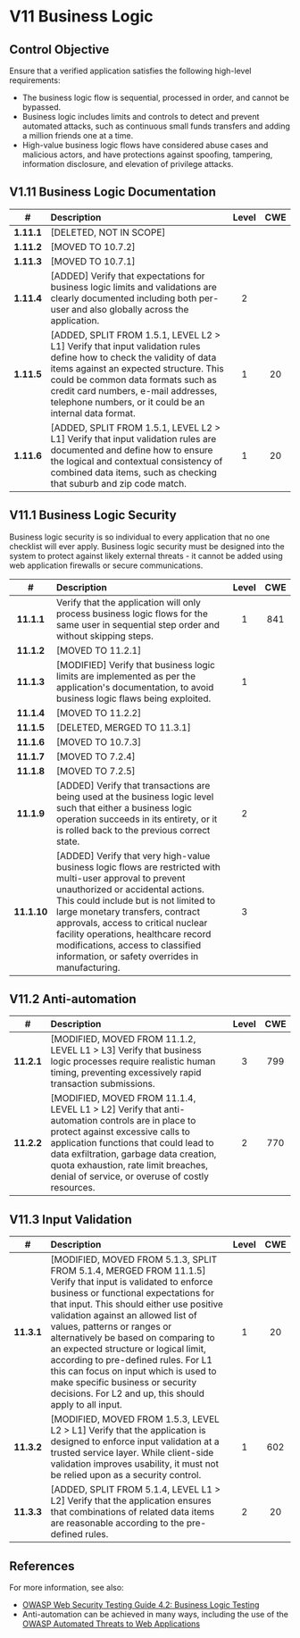 # V11 Business Logic

## Control Objective

Ensure that a verified application satisfies the following high-level requirements:

* The business logic flow is sequential, processed in order, and cannot be bypassed.
* Business logic includes limits and controls to detect and prevent automated attacks, such as continuous small funds transfers and adding a million friends one at a time.
* High-value business logic flows have considered abuse cases and malicious actors, and have protections against spoofing, tampering, information disclosure, and elevation of privilege attacks.

## V1.11 Business Logic Documentation

| # | Description | Level | CWE |
| :---: | :--- | :---: | :---: |
| **1.11.1** | [DELETED, NOT IN SCOPE] | | |
| **1.11.2** | [MOVED TO 10.7.2] | | |
| **1.11.3** | [MOVED TO 10.7.1] | | |
| **1.11.4** | [ADDED] Verify that expectations for business logic limits and validations are clearly documented including both per-user and also globally across the application. | 2 | |
| **1.11.5** | [ADDED, SPLIT FROM 1.5.1, LEVEL L2 > L1] Verify that input validation rules define how to check the validity of data items against an expected structure. This could be common data formats such as credit card numbers, e-mail addresses, telephone numbers, or it could be an internal data format. | 1 | 20 |
| **1.11.6** | [ADDED, SPLIT FROM 1.5.1, LEVEL L2 > L1] Verify that input validation rules are documented and define how to ensure the logical and contextual consistency of combined data items, such as checking that suburb and zip code match. | 1 | 20 |

## V11.1 Business Logic Security

Business logic security is so individual to every application that no one checklist will ever apply. Business logic security must be designed into the system to protect against likely external threats - it cannot be added using web application firewalls or secure communications.

| # | Description | Level | CWE |
| :---: | :--- | :---: | :---: |
| **11.1.1** | Verify that the application will only process business logic flows for the same user in sequential step order and without skipping steps. | 1 | 841 |
| **11.1.2** | [MOVED TO 11.2.1] | | |
| **11.1.3** | [MODIFIED] Verify that business logic limits are implemented as per the application's documentation, to avoid business logic flaws being exploited. | 1 | |
| **11.1.4** | [MOVED TO 11.2.2] | | |
| **11.1.5** | [DELETED, MERGED TO 11.3.1] | | |
| **11.1.6** | [MOVED TO 10.7.3] | | |
| **11.1.7** | [MOVED TO 7.2.4] | | |
| **11.1.8** | [MOVED TO 7.2.5] | | |
| **11.1.9** | [ADDED] Verify that transactions are being used at the business logic level such that either a business logic operation succeeds in its entirety, or it is rolled back to the previous correct state. | 2 | |
| **11.1.10** | [ADDED] Verify that very high-value business logic flows are restricted with multi-user approval to prevent unauthorized or accidental actions. This could include but is not limited to large monetary transfers, contract approvals, access to critical nuclear facility operations, healthcare record modifications, access to classified information, or safety overrides in manufacturing. | 3 | |

## V11.2 Anti-automation

| # | Description | Level | CWE |
| :---: | :--- | :---: | :---: |
| **11.2.1** | [MODIFIED, MOVED FROM 11.1.2, LEVEL L1 > L3] Verify that business logic processes require realistic human timing, preventing excessively rapid transaction submissions. | 3 | 799 |
| **11.2.2** | [MODIFIED, MOVED FROM 11.1.4, LEVEL L1 > L2] Verify that anti-automation controls are in place to protect against excessive calls to application functions that could lead to data exfiltration, garbage data creation, quota exhaustion, rate limit breaches, denial of service, or overuse of costly resources. | 2 | 770 |

## V11.3 Input Validation

| # | Description | Level | CWE |
| :---: | :--- | :---: | :---: |
| **11.3.1** | [MODIFIED, MOVED FROM 5.1.3, SPLIT FROM 5.1.4, MERGED FROM 11.1.5] Verify that input is validated to enforce business or functional expectations for that input. This should either use positive validation against an allowed list of values, patterns or ranges or alternatively be based on comparing to an expected structure or logical limit, according to pre-defined rules. For L1 this can focus on input which is used to make specific business or security decisions. For L2 and up, this should apply to all input. | 1 | 20 |
| **11.3.2** | [MODIFIED, MOVED FROM 1.5.3, LEVEL L2 > L1] Verify that the application is designed to enforce input validation at a trusted service layer. While client-side validation improves usability, it must not be relied upon as a security control. | 1 | 602 |
| **11.3.3** | [ADDED, SPLIT FROM 5.1.4, LEVEL L1 > L2] Verify that the application ensures that combinations of related data items are reasonable according to the pre-defined rules. | 2 | 20 |

## References

For more information, see also:

* [OWASP Web Security Testing Guide 4.2: Business Logic Testing](https://owasp.org/www-project-web-security-testing-guide/v42/4-Web_Application_Security_Testing/10-Business_Logic_Testing/README)
* Anti-automation can be achieved in many ways, including the use of the [OWASP Automated Threats to Web Applications](https://owasp.org/www-project-automated-threats-to-web-applications/)
